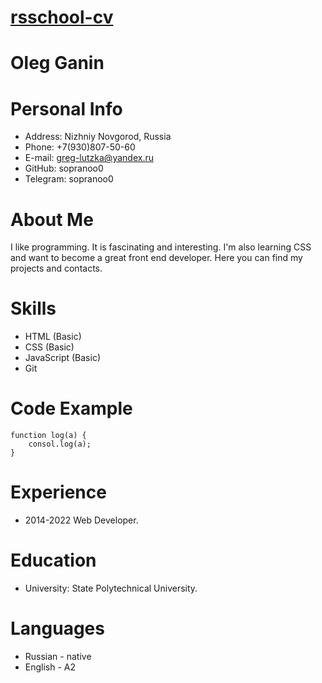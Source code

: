 # [rsschool-cv](https://github.com/sopranoo0/rsschool-cv)
# Oleg Ganin
# Personal Info
* Address: Nizhniy Novgorod, Russia
* Phone: +7(930)807-50-60
* E-mail: greg-lutzka@yandex.ru
* GitHub: sopranoo0
* Telegram: sopranoo0
# About Me
I like programming. 
It is fascinating and interesting. 
I'm also learning CSS and want to become a great front end developer. 
Here you can find my projects and contacts.
# Skills
* HTML (Basic)
* CSS (Basic)
* JavaScript (Basic)
* Git
# Code Example
```
function log(a) {
	consol.log(a);
}
```
# Experience
* 2014-2022 Web Developer. 
# Education
* University: State Polytechnical University.
# Languages
* Russian - native
* English - A2
